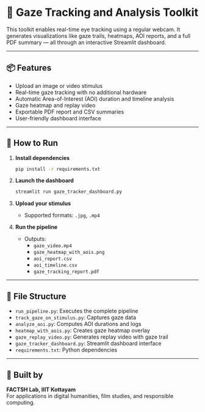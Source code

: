 # 🎯 Gaze Tracking and Analysis Toolkit

This toolkit enables real-time eye tracking using a regular webcam. It generates visualizations like gaze trails, heatmaps, AOI reports, and a full PDF summary — all through an interactive Streamlit dashboard.

---

## 📦 Features

- Upload an image or video stimulus
- Real-time gaze tracking with no additional hardware
- Automatic Area-of-Interest (AOI) duration and timeline analysis
- Gaze heatmap and replay video
- Exportable PDF report and CSV summaries
- User-friendly dashboard interface

---

## 🚀 How to Run

1. **Install dependencies**
   ```bash
   pip install -r requirements.txt
   ```

2. **Launch the dashboard**
   ```bash
   streamlit run gaze_tracker_dashboard.py
   ```

3. **Upload your stimulus**
   - Supported formats: `.jpg`, `.mp4`

4. **Run the pipeline**
   - Outputs:
     - `gaze_video.mp4`
     - `gaze_heatmap_with_aois.png`
     - `aoi_report.csv`
     - `aoi_timeline.csv`
     - `gaze_tracking_report.pdf`

---

## 📁 File Structure

- `run_pipeline.py`: Executes the complete pipeline
- `track_gaze_on_stimulus.py`: Captures gaze data
- `analyze_aoi.py`: Computes AOI durations and logs
- `heatmap_with_aois.py`: Creates gaze heatmap overlay
- `gaze_replay_video.py`: Generates replay video with gaze trail
- `gaze_tracker_dashboard.py`: Streamlit dashboard interface
- `requirements.txt`: Python dependencies

---

## 📌 Built by
**FACTSH Lab, IIIT Kottayam**  
For applications in digital humanities, film studies, and responsible computing.
